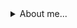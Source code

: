 <details><summary> About me... </summary>

<picture>
 <source media="(prefers-color-scheme: dark)" srcset="lighthouse.png">
 <source media="(prefers-color-scheme: light)" srcset="lighthouse.png">
 <img alt="YOUR-ALT-TEXT" src="lighthouse.png">
</picture>

# Topics
+ Brief info 
+ Technology stack
+ About me
+ Contacts
  
---

### Brief info
* name: **Valeryy**
* birth: **20.06.98**
* direction: **WEB-development(frontend)**
* experience: **1 year**
* english: **A2+**
* international passport: **yes**
* willing to relocate: **yes**

---

### Technology stack
* HTML5, CSS3, SASS
* JavaScript ES6
* GIT, GitHub
* VS Code, IntelliJ IDEA
* BEM 
* Adobe Photoshop, Figma

---

### About me

Hello everyone, my name is Valery and I am a qualified design engineer in the field of mechanical engineering. Graduated from BSTU "VOENMEH" in the city of St. Petersburg in the field of rocket science. However, since 2022, I have been working hard in the direction of software development. I started to show interest in programming from the 3rd year, modulating simple processes in the Matlab environment. After graduating from the university, I had and still have many programmer friends, so the opportunity to plunge into the IT world often turned up. 

Currently focused on front-end web development. On my own, thanks to YouTube and web tutorials, I studied technologies such as git, ide, css, sass, JS core. In February 2023, I learned about RS school from a friend. I plan to finish the 3rd stage of training in The Rolling Scopes and get a dream job - a job as a web developer, then level up to a full stack. In some future I plan to get a higher education in the field of artificial intelligence. However, this is already quite distant plans ...

---

### Contacts

* Email: ivsmcrew@gmail.com
* Telegram: @IVS_M
* VK: https://vk.com/son_of_korzh

---

<picture>
 <source media="(prefers-color-scheme: dark)" srcset="https://static-cdn.jtvnw.net/jtv_user_pictures/f316931b-ee90-48fe-8bf5-17845086f0e3-profile_banner-480.png">
 <source media="(prefers-color-scheme: light)" srcset="https://static-cdn.jtvnw.net/jtv_user_pictures/f316931b-ee90-48fe-8bf5-17845086f0e3-profile_banner-480.png">
 <img alt="YOUR-ALT-TEXT" src="https://static-cdn.jtvnw.net/jtv_user_pictures/f316931b-ee90-48fe-8bf5-17845086f0e3-profile_banner-480.png">
</picture>

> *Колизей — странное место. Одни там бьются насмерть, пока другие за этим наблюдают. В чём смысл этих тёмных обычаев?*
</details>
